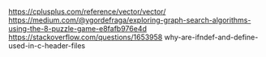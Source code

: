 https://cplusplus.com/reference/vector/vector/
https://medium.com/@ygordefraga/exploring-graph-search-algorithms-using-the-8-puzzle-game-e8fafb976e4d
https://stackoverflow.com/questions/1653958 why-are-ifndef-and-define-used-in-c-header-files